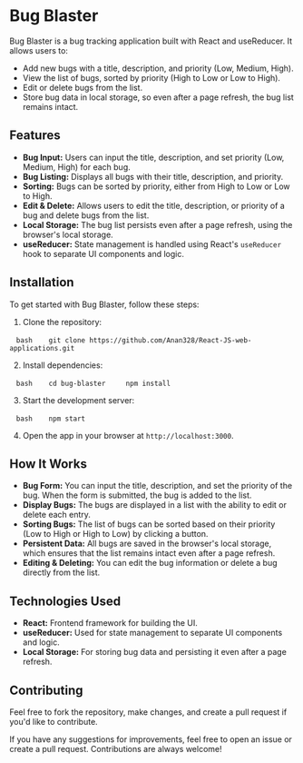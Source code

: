 # Bug Blaster

Bug Blaster is a bug tracking application built with React and useReducer. It allows users to:

- Add new bugs with a title, description, and priority (Low, Medium, High).
- View the list of bugs, sorted by priority (High to Low or Low to High).
- Edit or delete bugs from the list.
- Store bug data in local storage, so even after a page refresh, the bug list remains intact.

## Features

* **Bug Input:** Users can input the title, description, and set priority (Low, Medium, High) for each bug.
* **Bug Listing:** Displays all bugs with their title, description, and priority.
* **Sorting:** Bugs can be sorted by priority, either from High to Low or Low to High.
* **Edit & Delete:** Allows users to edit the title, description, or priority of a bug and delete bugs from the list.
* **Local Storage:** The bug list persists even after a page refresh, using the browser's local storage.
* **useReducer:** State management is handled using React's `useReducer` hook to separate UI components and logic.

## Installation

To get started with Bug Blaster, follow these steps:

1. Clone the repository:

   ```bash
   git clone https://github.com/Anan328/React-JS-web-applications.git
    ```

2. Install dependencies:

   ```bash
   cd bug-blaster 
   npm install
   ```

3. Start the development server:

   ```bash
   npm start
   ```

4. Open the app in your browser at `http://localhost:3000`.

## How It Works

- **Bug Form:** You can input the title, description, and set the priority of the bug. When the form is submitted, the bug is added to the list.
- **Display Bugs:** The bugs are displayed in a list with the ability to edit or delete each entry.
- **Sorting Bugs:** The list of bugs can be sorted based on their priority (Low to High or High to Low) by clicking a button.
- **Persistent Data:** All bugs are saved in the browser's local storage, which ensures that the list remains intact even after a page refresh.
- **Editing & Deleting:** You can edit the bug information or delete a bug directly from the list.

## Technologies Used

- **React:** Frontend framework for building the UI.
- **useReducer:** Used for state management to separate UI components and logic.
- **Local Storage:** For storing bug data and persisting it even after a page refresh.

## Contributing

Feel free to fork the repository, make changes, and create a pull request if you'd like to contribute.

If you have any suggestions for improvements, feel free to open an issue or create a pull request. Contributions are always welcome!